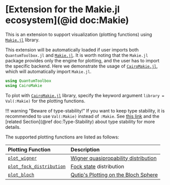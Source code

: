 # [Extension for the Makie.jl ecosystem](@id doc:Makie)

This is an extension to support visualization (plotting functions) using [`Makie.jl`](https://github.com/MakieOrg/Makie.jl) library.

This extension will be automatically loaded if user imports both `QuantumToolbox.jl` and [`Makie.jl`](https://github.com/MakieOrg/Makie.jl). It is worth noting that the `Makie.jl` package provides only the engine for plotting, and the user has to import the specific backend. Here we demonstrate the usage of [`CairoMakie.jl`](https://github.com/MakieOrg/Makie.jl/tree/master/CairoMakie), which will automatically import `Makie.jl`.

```julia
using QuantumToolbox
using CairoMakie
```

To plot with [`CairoMakie.jl`](https://github.com/MakieOrg/Makie.jl/tree/master/CairoMakie) library, specify the keyword argument `library = Val(:Makie)` for the plotting functions.

!!! warning "Beware of type-stability!"
    If you want to keep type stability, it is recommended to use `Val(:Makie)` instead of `:Makie`. See [this link](https://docs.julialang.org/en/v1/manual/performance-tips/#man-performance-value-type) and the [related Section](@ref doc:Type-Stability) about type stability for more details.

The supported plotting functions are listed as follows:

| **Plotting Function** | **Description** |
|:----------------------|:----------------|
| [`plot_wigner`](@ref) | [Wigner quasipropability distribution](https://en.wikipedia.org/wiki/Wigner_quasiprobability_distribution) |
| [`plot_fock_distribution`](@ref) | [Fock state](https://en.wikipedia.org/wiki/Fock_state) distribution |
| [`plot_bloch`](@ref)  | [Qutip's Plotting on the Bloch Sphere](https://qutip.readthedocs.io/en/stable/guide/guide-bloch.html) |
